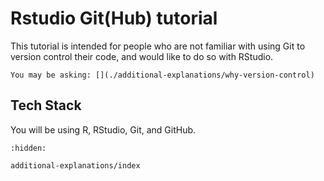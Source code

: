 # Rstudio Git(Hub) tutorial

This tutorial is intended for people who are not familiar with using Git to
version control their code, and would like to do so with RStudio.

```{seealso}
You may be asking: [](./additional-explanations/why-version-control)
```

## Tech Stack

You will be using R, RStudio, Git, and GitHub.

```{toctree}
:hidden:

additional-explanations/index
```
